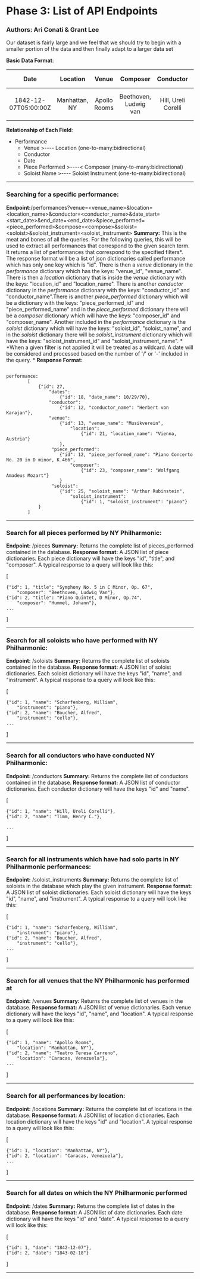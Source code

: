 # Phase 3: List of API Endpoints

### Authors: Ari Conati & Grant Lee

Our dataset is fairly large and we feel that we should try to begin with a smaller portion of the data and then finally adapt to a larger data set <br>

**Basic Data Format**:

| Date | Location | Venue | Composer | Conductor | Movement | Work Title | Soloist Instrument | Soloist Name |
|:--:|:------:|:---:|:------:|:-------:|:------:|:--------:|:----------------:|:----------:|
|1842-12-07T05:00:00Z|Manhattan, NY|Apollo Rooms|Beethoven,  Ludwig  van|Hill, Ureli Corelli|I. Allegro con brio|SYMPHONY NO. 5 IN C MINOR, OP.67|Cello|Boucher, Alfred|

**Relationship of Each Field**:


* Performance
	* Venue >---- Location (one-to-many:bidirectional)
	* Conductor
	* Date
	* Piece Performed >----<  Composer (many-to-many:bidirectional)
	* Soloist Name >---- Soloist Instrument (one-to-many:bidirectional)

------

### Searching for a specific performance:
**Endpoint:**/performances?venue=\<venue_name\>&location=\<location_name\>&conductor=\<conductor_name\>&date_start=\<start_date\>&end_date=\<end_date\>&piece_performed=\<piece_performed\>&compose=\<compose\>&soloist=\<soloist\>&soloist_instrument=\<soloist_instrument\>
**Summary:** This is the meat and bones of all the queries. For the following queries, this will be used to extract all performances that correspond to the given search term. It returns a list of performances that correspond to the specified filters\*. The response format will be a list of json dictionaries called performance which has only one key which is "id". There is then a *venue* dictionary in the *performance* dictionary which has the keys: "venue_id", "venue_name". There is then a *location* dictionary that is inside the *venue* dictionary with the keys: "location_id" and "location_name". There is another *conductor* dictionary in the *performance* dictionary with the keys: "conductor_id" and "conductor_name".There is another *piece_performed* dictionary which will be a dictionary with the keys: "piece_performed_id" and "piece_performed_name" and in the *piece_performed* dictionary there will be a *composer* dictionary which will have the keys: "composer_id" and "composer_name". Another included in the *performance* dictionary is the *soloist* dictionary which will have the keys: "soloist_id", "soloist_name", and in the *soloist* dictionary there will be *soloist_instrument* dictionary which will have the keys: "soloist_instrument_id" and "soloist_instrument_name". * \*When a given filter is not applied it will be treated as a wildcard. A date will be considered and processed based on the number of '/' or '-' included in the query. *
**Response Format:**
```{java}

performance:	
		[
			{"id": 27,
				"dates":  
					{"id": 18, "date_name": 10/29/70},
				"conductor": 
					{"id": 12, "conductor_name": "Herbert von Karajan"},
				"venue": 
					{"id": 13, "venue_name": "Musikverein", 
						"location": 
							{"id": 21, "location_name": "Vienna, Austria"}
					},
				 "piece_performed": 
					{"id": 12, "piece_performed_name": "Piano Concerto No. 20 in D minor, K.466", 
						"composer":
							{"id": 23, "composer_name": "Wolfgang Amadeus Mozart"}
					} 
				 "soloist":
					{"id": 25, "soloist_name": "Arthur Rubinstein", 
						"soloist_instrument":
							{"id": 1, "soloist_instrument": "piano"}
			}
		]
```

------


### Search for all pieces performed by NY Philharmonic:

**Endpoint:** /pieces
**Summary:** Returns the complete list of pieces_performed contained in the database.
**Response format:** A JSON list of piece dictionaries. Each piece dictionary will have
the keys "id", "title", and "composer". A typical response to a query will look like this:

[

    {"id": 1, "title": "Symphony No. 5 in C Minor, Op. 67",
        "composer": "Beethoven, Ludwig Van"},
    {"id": 2, "title": "Piano Quintet, D Minor, Op.74",
        "composer": "Hummel, Johann"},
    ...
]

------

### Search for all soloists who have performed with NY Philharmonic:

**Endpoint:** /soloists
**Summary:** Returns the complete list of soloists contained in the database.
**Response format:** A JSON list of soloist dictionaries. Each soloist dictionary will have
the keys "id", "name", and "instrument". A typical response to a query will look like this:

[

    {"id": 1, "name": "Scharfenberg, William",
        "instrument": "piano"},
    {"id": 2, "name": "Boucher, Alfred",
        "instrument": "cello"},
    ...
]

------

### Search for all conductors who have conducted NY Philharmonic:

**Endpoint:** /conductors
**Summary:** Returns the complete list of conductors contained in the database.
**Response format:** A JSON list of conductor dictionaries. Each conductor dictionary will have
the keys "id" and "name".


[

    {"id": 1, "name": "Hill, Ureli Corelli"},
    {"id": 2, "name": "Timm, Henry C."},

    ...
]

------

### Search for all instruments which have had solo parts in NY Philharmonic performances:

**Endpoint:** /soloist_instruments
**Summary:** Returns the complete list of soloists in the database which play the given instrument.
**Response format:** A JSON list of soloist dictionaries. Each soloist dictionary will have
the keys "id", "name", and "instrument". A typical response to a query will look like this:

[

    {"id": 1, "name": "Scharfenberg, William",
        "instrument": "piano"},
    {"id": 2, "name": "Boucher, Alfred",
        "instrument": "cello"},
    ...
]

------

### Search for all venues that the NY Philharmonic has performed at

**Endpoint:** /venues
**Summary:** Returns the complete list of venues in the database.
**Response format:** A JSON list of venue dictionaries. Each venue dictionary will have the keys
"id", "name", and "location". A typical response to a query will look like this:

[

    {"id": 1, "name": "Apollo Rooms",
        "location": "Manhattan, NY"},
    {"id": 2, "name": "Teatro Teresa Carreno",
        "location": "Caracas, Venezuela"},
    ...
]

------

### Search for all performances by location:

**Endpoint:** /locations
**Summary:** Returns the complete list of locations in the database.
**Response format:** A JSON list of location dictionaries. Each location dictionary will have the keys
"id" and "location". A typical response to a query will look like this:

[

    {"id": 1, "location": "Manhattan, NY"},
    {"id": 2, "location": "Caracas, Venezuela"},
    ...
]

------

### Search for all dates on which the NY Philharmonic performed

**Endpoint:** /dates
**Summary:** Returns the complete list of dates in the database.
**Response format:** A JSON list of date dictionaries. Each date dictionary will have the keys
"id" and "date". A typical response to a query will look like this:

[

    {"id": 1, "date": "1842-12-07"},
    {"id": 2, "date": "1843-02-18"}

]

------
